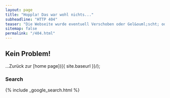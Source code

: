 ```yaml
---
layout: page
title: "Hoppla! Das war wohl nichts..."
subheadline: "HTTP 404"
teaser: "Die Webseite wurde eventuell Verschoben oder Gel&ouml;scht; oder hast du dich etwa vertippt?"
sitemap: false
permalink: "/404.html"
---
```

## Kein Problem!

...Zur&uuml;ck zur [home page]({{ site.baseurl }}/);  

### Search

{% include _google_search.html %}
